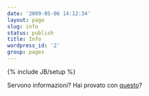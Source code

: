 ```yaml
---
date: '2009-05-06 14:12:34'
layout: page
slug: info
status: publish
title: Info
wordpress_id: '2'
group: pages
---
```

{% include JB/setup %}

Servono informazioni?
Hai provato con [questo](http://alessiocaiazza.info)?
